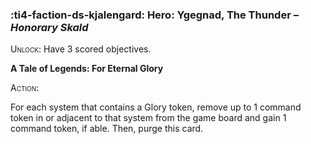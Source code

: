 ### :ti4-faction-ds-kjalengard: **Hero**: Ygegnad, The Thunder – _Honorary Skald_

<span style="font-variant:small-caps;">Unlock</span>: Have 3 scored objectives.

**A Tale of Legends: For Eternal Glory**

<span style="font-variant:small-caps;">Action:</span>

For each system that contains a Glory token, remove up to 1 command token in or adjacent to that system from the game board and gain 1 command token, if able. Then, purge this card.
